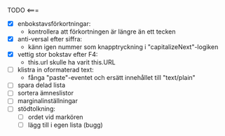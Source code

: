 TODO <===
- [X] enbokstavsförkortningar:
  - kontrollera att förkortningen är längre än ett tecken
- [X] anti-versal efter siffra:
  - känn igen nummer som knapptryckning i "capitalizeNext"-logiken
- [X] vettig stor bokstav efter F4:
  - this.url skulle ha varit this.URL
- [ ] klistra in oformaterad text:
  - fånga "paste"-eventet och ersätt innehållet till "text/plain"
- [ ] spara delad lista
- [ ] sortera ämneslistor
- [ ] marginalinställningar
- [ ] stödtolkning:
  -  [ ] ordet vid markören
  -  [ ] lägg till i egen lista (bugg)
